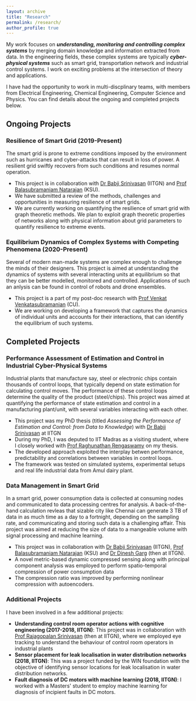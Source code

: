 ```yaml
---
layout: archive
title: "Research"
permalink: /research/
author_profile: true
---
```


My work focuses on ***understanding, monitoring and controlling complex systems*** by merging domain knowledge and information extracted from data. In the engineering fields,
these complex systems are typically ***cyber-physical systems*** such as smart grid, transportation network and industrial control systems. I work on exciting problems at the
intersection of theory and applications.

I have had the opportunity to work in multi-discplinary teams, with members from Electrical Engineering, Chemical Engineering, Computer Science and Physics. You can find details
about the ongoing and completed projects below.

<!-- 
{% include base_path %}

{% for post in site.research/ reversed %}
  {% include archive-single.html %}
{% endfor %} -->

## Ongoing Projects

### Resilience of Smart Grid (2019-Present)
The smart grid is prone to extreme conditions imposed by the environment such as hurricanes and cyber-attacks that can result in loss of power. A resilient grid swiftly recovers
from such conditions and resumes normal operation.
- This project is in collaboration with [Dr Babji Srinivasan](https://www.iitgn.ac.in/faculty/chemical/fac-babji) (IITGN) and
[Prof Balasubramaniam Natarajan](http://www.ece.k-state.edu/people/faculty/natarajan/) (KSU).
- We have submitted a review of the methods, challenges and opportunities in measuring resilience of smart grids.
- We are currently working on quantifying the resilience of smart grid with graph theoretic methods. We plan to exploit graph theoretic properties of networks along with physical
information about grid parameters to quantify resilience to extreme events.

### Equilibrium Dynamics of Complex Systems with Competing Phenomena (2020-Present)
Several of modern man-made systems are complex enough to challenge the minds of their designers. This project is aimed at understanding the dynamics of systems with several
interacting units at equilibrium so that they can be better modelled, monitored and controlled. Applications of such an anlysis can be found in control of robots and drone ensembles.
- This project is a part of my post-doc research with [Prof Venkat Venkatasubramanian](https://datascience.columbia.edu/venkat-venkatasubramanian-0) (CU).
- We are working on developing a framework that captures the dynamics of individual units and accounts for their interactions, that can identify the equilibrium of such systems.

<!-- ### Understanding Neural Networks
 -->
## Completed Projects

### Performance Assessment of Estimation and Control in Industrial Cyber-Physical Systems
Industrial plants that manufacture say, steel or electronic chips contain thousands of control loops, that typically depend on state estimation for calculating control moves. The
performance of these control loops determine the quality of the product (steel/chips). This project was aimed at quantifying the performance of state estimation and control in a
manufacturing plant/unit, with several variables interacting with each other.
- This project was my PhD thesis (titled *Assessing the Performance of Estimation and Control: from Data to Knowledge*) with
[Dr Babji Srinivasan](https://www.iitgn.ac.in/faculty/chemical/fac-babji) at IITGN
- During my PhD, I was deputed to IIT Madras as a visiting student, where I closely worked with [Prof Raghunathan Rengaswamy](https://che.iitm.ac.in/?page_id=380) on my thesis.
- The developed approach exploited the interplay betwen performance, predictability and correlations between variables in control loops.
- The framework was tested on simulated systems, experimental setups and real life industrial data from Amul dairy plant.

### Data Management in Smart Grid
In a smart grid, power consumption data is collected at consuming nodes and communicated to data processing centres for analysis. A back-of-the-hand calculation revleas that sizable
city like Chennai can generate 3 TB of data in as much time as a day to a fortnight, depending on the sampling rate, and communicating and storing such data is a challenging affair.
This project was aimed at reducing the size of data to a mangeable volume with signal processing and machine learning.
- This project was in collaboration with [Dr Babji Srinivasan](https://www.iitgn.ac.in/faculty/chemical/fac-babji) (IITGN), 
[Prof Balasubramaniam Natarajan](http://www.ece.k-state.edu/people/faculty/natarajan/) (KSU) and
[Dr Dinesh Garg](https://researcher.watson.ibm.com/researcher/view.php?person=in-garg.dinesh) (then at IITGN).
- A novel metric-based dynamic compressed sensing along with principal component analysis was employed to perform spatio-temporal compression of power consumption data
- The compression ratio was improved by performing nonlinear compression with autoencoders.

### Additional Projects
I have been involved in a few additional projects:
- **Understanding control room operator actions with cognitive engineering (2017-2018, IITGN)**: This project was in collaboration with
[Prof Rajagopalan Srinivasan](https://che.iitm.ac.in/?page_id=457) (then at IITGN), where we employed eye tracking to understand the behaviour of control room operators in industrial
plants
- **Sensor placement for leak localisation in water distribution networks (2018, IITGN)**: This was a project funded by the WIN foundation with the objective of identifying sensor
locations for leak localisation in water distribution networks.
- **Fault diagnosis of DC motors with machine learning (2018, IITGN)**: I worked with a Masters' student to employ machine learning for diagnosis of incipient faults in DC motors.